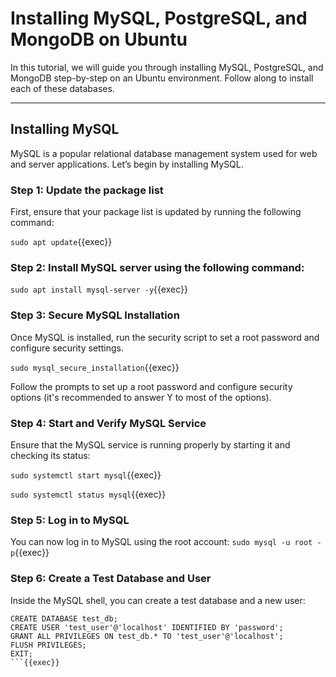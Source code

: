 # Installing MySQL, PostgreSQL, and MongoDB on Ubuntu

In this tutorial, we will guide you through installing MySQL, PostgreSQL, and MongoDB step-by-step on an Ubuntu environment. Follow along to install each of these databases.

---

## Installing MySQL

MySQL is a popular relational database management system used for web and server applications. Let’s begin by installing MySQL.

### Step 1: Update the package list

First, ensure that your package list is updated by running the following command:


`sudo apt update`{{exec}}

### Step 2: Install MySQL server using the following command:

`sudo apt install mysql-server -y`{{exec}}


### Step 3: Secure MySQL Installation

Once MySQL is installed, run the security script to set a root password and configure security settings.

`sudo mysql_secure_installation`{{exec}}

Follow the prompts to set up a root password and configure security options (it's recommended to answer Y to most of the options).

### Step 4: Start and Verify MySQL Service

Ensure that the MySQL service is running properly by starting it and checking its status:

`sudo systemctl start mysql`{{exec}}

`sudo systemctl status mysql`{{exec}}

### Step 5: Log in to MySQL
You can now log in to MySQL using the root account:
`sudo mysql -u root -p`{{exec}}

### Step 6: Create a Test Database and User
Inside the MySQL shell, you can create a test database and a new user:

```
CREATE DATABASE test_db;
CREATE USER 'test_user'@'localhost' IDENTIFIED BY 'password';
GRANT ALL PRIVILEGES ON test_db.* TO 'test_user'@'localhost';
FLUSH PRIVILEGES;
EXIT;
```{{exec}}





